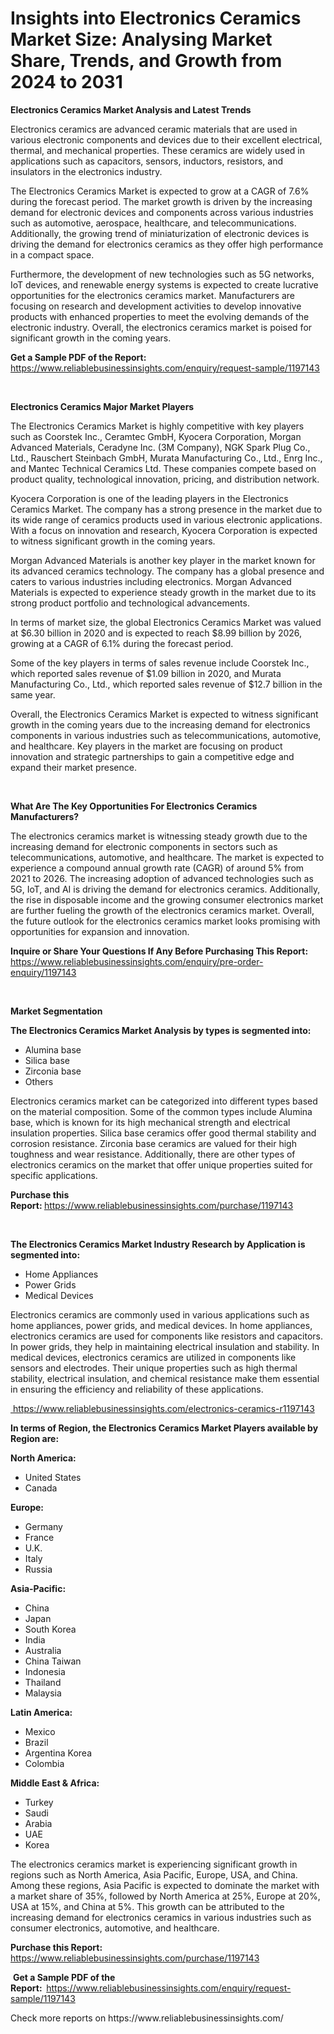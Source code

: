 <p><h1>Insights into Electronics Ceramics Market Size: Analysing Market Share, Trends, and Growth from 2024 to 2031</h1></p><p><strong>Electronics Ceramics Market Analysis and Latest Trends</strong></p>
<p><p>Electronics ceramics are advanced ceramic materials that are used in various electronic components and devices due to their excellent electrical, thermal, and mechanical properties. These ceramics are widely used in applications such as capacitors, sensors, inductors, resistors, and insulators in the electronics industry.</p><p>The Electronics Ceramics Market is expected to grow at a CAGR of 7.6% during the forecast period. The market growth is driven by the increasing demand for electronic devices and components across various industries such as automotive, aerospace, healthcare, and telecommunications. Additionally, the growing trend of miniaturization of electronic devices is driving the demand for electronics ceramics as they offer high performance in a compact space.</p><p>Furthermore, the development of new technologies such as 5G networks, IoT devices, and renewable energy systems is expected to create lucrative opportunities for the electronics ceramics market. Manufacturers are focusing on research and development activities to develop innovative products with enhanced properties to meet the evolving demands of the electronic industry. Overall, the electronics ceramics market is poised for significant growth in the coming years.</p></p>
<p><strong>Get a Sample PDF of the Report:&nbsp;</strong> <a href="https://www.reliablebusinessinsights.com/enquiry/request-sample/1197143">https://www.reliablebusinessinsights.com/enquiry/request-sample/1197143</a></p>
<p>&nbsp;</p>
<p><strong>Electronics Ceramics Major Market Players</strong></p>
<p><p>The Electronics Ceramics Market is highly competitive with key players such as Coorstek Inc., Ceramtec GmbH, Kyocera Corporation, Morgan Advanced Materials, Ceradyne Inc. (3M Company), NGK Spark Plug Co., Ltd., Rauschert Steinbach GmbH, Murata Manufacturing Co., Ltd., Enrg Inc., and Mantec Technical Ceramics Ltd. These companies compete based on product quality, technological innovation, pricing, and distribution network.</p><p>Kyocera Corporation is one of the leading players in the Electronics Ceramics Market. The company has a strong presence in the market due to its wide range of ceramics products used in various electronic applications. With a focus on innovation and research, Kyocera Corporation is expected to witness significant growth in the coming years. </p><p>Morgan Advanced Materials is another key player in the market known for its advanced ceramics technology. The company has a global presence and caters to various industries including electronics. Morgan Advanced Materials is expected to experience steady growth in the market due to its strong product portfolio and technological advancements.</p><p>In terms of market size, the global Electronics Ceramics Market was valued at $6.30 billion in 2020 and is expected to reach $8.99 billion by 2026, growing at a CAGR of 6.1% during the forecast period.</p><p>Some of the key players in terms of sales revenue include Coorstek Inc., which reported sales revenue of $1.09 billion in 2020, and Murata Manufacturing Co., Ltd., which reported sales revenue of $12.7 billion in the same year.</p><p>Overall, the Electronics Ceramics Market is expected to witness significant growth in the coming years due to the increasing demand for electronics components in various industries such as telecommunications, automotive, and healthcare. Key players in the market are focusing on product innovation and strategic partnerships to gain a competitive edge and expand their market presence.</p></p>
<p>&nbsp;</p>
<p><strong>What Are The Key Opportunities For Electronics Ceramics Manufacturers?</strong></p>
<p><p>The electronics ceramics market is witnessing steady growth due to the increasing demand for electronic components in sectors such as telecommunications, automotive, and healthcare. The market is expected to experience a compound annual growth rate (CAGR) of around 5% from 2021 to 2026. The increasing adoption of advanced technologies such as 5G, IoT, and AI is driving the demand for electronics ceramics. Additionally, the rise in disposable income and the growing consumer electronics market are further fueling the growth of the electronics ceramics market. Overall, the future outlook for the electronics ceramics market looks promising with opportunities for expansion and innovation.</p></p>
<p><strong>Inquire or Share Your Questions If Any Before Purchasing This Report:</strong> <a href="https://www.reliablebusinessinsights.com/enquiry/pre-order-enquiry/1197143">https://www.reliablebusinessinsights.com/enquiry/pre-order-enquiry/1197143</a></p>
<p>&nbsp;</p>
<p><strong>Market Segmentation</strong></p>
<p><strong>The Electronics Ceramics Market Analysis by types is segmented into:</strong></p>
<p><ul><li>Alumina base</li><li>Silica base</li><li>Zirconia base</li><li>Others</li></ul></p>
<p><p>Electronics ceramics market can be categorized into different types based on the material composition. Some of the common types include Alumina base, which is known for its high mechanical strength and electrical insulation properties. Silica base ceramics offer good thermal stability and corrosion resistance. Zirconia base ceramics are valued for their high toughness and wear resistance. Additionally, there are other types of electronics ceramics on the market that offer unique properties suited for specific applications.</p></p>
<p><strong>Purchase this Report:&nbsp;</strong><a href="https://www.reliablebusinessinsights.com/purchase/1197143">https://www.reliablebusinessinsights.com/purchase/1197143</a></p>
<p>&nbsp;</p>
<p><strong>The Electronics Ceramics Market Industry Research by Application is segmented into:</strong></p>
<p><ul><li>Home Appliances</li><li>Power Grids</li><li>Medical Devices</li></ul></p>
<p><p>Electronics ceramics are commonly used in various applications such as home appliances, power grids, and medical devices. In home appliances, electronics ceramics are used for components like resistors and capacitors. In power grids, they help in maintaining electrical insulation and stability. In medical devices, electronics ceramics are utilized in components like sensors and electrodes. Their unique properties such as high thermal stability, electrical insulation, and chemical resistance make them essential in ensuring the efficiency and reliability of these applications.</p></p>
<p><a href="https://www.reliablebusinessinsights.com/electronics-ceramics-r1197143">&nbsp;https://www.reliablebusinessinsights.com/electronics-ceramics-r1197143</a></p>
<p><strong>In terms of Region, the Electronics Ceramics Market Players available by Region are:</strong></p>
<p>
    <p> <strong> North America: </strong>
        <ul>
            <li>United States</li>
            <li>Canada</li>
        </ul>
        </p> 
    <p> <strong> Europe: </strong>
        <ul>
            <li>Germany</li>
            <li>France</li>
            <li>U.K.</li>
            <li>Italy</li>
            <li>Russia</li>
        </ul>
        </p> 
    <p> <strong> Asia-Pacific: </strong>
        <ul>
            <li>China</li>
            <li>Japan</li>
            <li>South Korea</li>
            <li>India</li>
            <li>Australia</li>
            <li>China Taiwan</li>
            <li>Indonesia</li>
            <li>Thailand</li>
            <li>Malaysia</li>
        </ul>
        </p> 
    <p> <strong> Latin America: </strong>
        <ul>
            <li>Mexico</li>
            <li>Brazil</li>
            <li>Argentina Korea</li>
            <li>Colombia</li>
        </ul>
        </p> 
    <p> <strong> Middle East & Africa: </strong>
        <ul>
            <li>Turkey</li>
            <li>Saudi</li>
            <li>Arabia</li>
            <li>UAE</li>
            <li>Korea</li>
        </ul>
    </p>
    </p>
<p><p>The electronics ceramics market is experiencing significant growth in regions such as North America, Asia Pacific, Europe, USA, and China. Among these regions, Asia Pacific is expected to dominate the market with a market share of 35%, followed by North America at 25%, Europe at 20%, USA at 15%, and China at 5%. This growth can be attributed to the increasing demand for electronics ceramics in various industries such as consumer electronics, automotive, and healthcare.</p></p>
<p><strong>Purchase this Report: </strong><a href="https://www.reliablebusinessinsights.com/purchase/1197143">https://www.reliablebusinessinsights.com/purchase/1197143</a></p>
<p>&nbsp;<strong>Get a Sample PDF of the Report:&nbsp;&nbsp;</strong><a href="https://www.reliablebusinessinsights.com/enquiry/request-sample/1197143">https://www.reliablebusinessinsights.com/enquiry/request-sample/1197143</a></p>
<p><strong></strong></p>
<p>Check more reports on https://www.reliablebusinessinsights.com/</p>